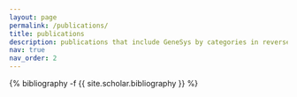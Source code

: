 ```yaml
---
layout: page
permalink: /publications/
title: publications
description: publications that include GeneSys by categories in reversed chronological order. generated by jekyll-scholar.
nav: true
nav_order: 2
---
```

<!-- _pages/publications.md -->

<div class="publications">

{% bibliography -f {{ site.scholar.bibliography }} %}

</div>

